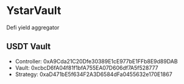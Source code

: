 # YstarVault
Defi yield aggregator

## USDT Vault
- Controller:
   0xA9Cda21C20Dfe30389E1cE977bE1FFb8E9d89DAB
- Vault:
0xcbcD6fA04f81f1bfA755EA07D606df7A5f528777
- Strategy:
0xaD471bE5f634F2A3D6584dFa0455632e170E1867

